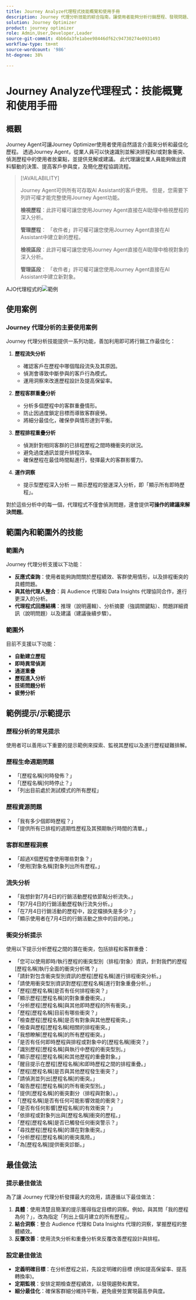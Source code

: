 ```yaml
---
title: Journey Analyze代理程式技能概覽和使用手冊
description: Journey 代理分析技能的綜合指南，讓使用者能夠分析行銷歷程、發現問題、發掘洞察及最佳化客戶參與。
solution: Journey Optimizer
product: journey optimizer
role: Admin,User,Developer,Leader
source-git-commit: 4bb6da3fe1abee98446df62c94730274e0931493
workflow-type: tm+mt
source-wordcount: '986'
ht-degree: 38%

---
```



# Journey Analyze代理程式：技能概覽和使用手冊

## 概觀

Journey Agent可讓Journey Optimizer使用者使用自然語言介面來分析和最佳化歷程。 透過Journey Agent，從業人員可以快速識別並解決排程和/或對象衝突、偵測歷程中的使用者放棄點，並提供見解或建議。 此代理讓從業人員能夠做出資料驅動的決策、提高客戶參與度，及簡化歷程協調流程。

>[!AVAILABILITY]
>
>Journey Agent可供所有可存取AI Assistant的客戶使用。 但是，您需要下列許可權才能完整使用Journey Agent功能。
>
>**檢視歷程**：此許可權可讓您使用Journey Agent直接在AI助理中檢視歷程的深入分析。
>
>**管理歷程**： 「收件者」許可權可讓您使用Journey Agent直接在AI Assistant中建立新的歷程。
>
>**檢視區段**：此許可權可讓您使用Journey Agent直接在AI助理中檢視對象的深入分析。
>
>**管理區段**： 「收件者」許可權可讓您使用Journey Agent直接在AI Assistant中建立新對象。

AJO代理程式的![範例](./images/ajo-agent/ajo-agent-sample.png)

## 使用案例

### Journey 代理分析的主要使用案例

Journey 代理分析技能提供一系列功能，善加利用即可將行銷工作最佳化：

1. **歷程流失分析**

   - 確認客戶在歷程中哪個階段流失及其原因。
   - 偵測會導致中斷參與的客戶行為模式。
   - 運用洞察來改進歷程設計及提高保留率。

1. **歷程客群重疊分析**

   - 分析多個歷程中的客群重疊情形。
   - 防止因過度鎖定目標而導致客群疲勞。
   - 將細分最佳化，確保參與情形達到平衡。

1. **歷程排程重疊分析**

   - 偵測針對相同客群的已排程歷程之間時機衝突的狀況。
   - 避免過度通訊並提升排程效率。
   - 確保歷程在最佳時間點進行，發揮最大的客群影響力。

1. **運作洞察**

   - 提示型歷程深入分析 — 顯示歷程的營運深入分析，即「顯示所有即時歷程」。

對於這些分析中的每一個，代理程式不僅會偵測問題，還會提供&#x200B;**可操作的建議來解決問題**。


## 範圍內和範圍外的技能

### **範圍內**

Journey 代理分析支援以下功能：

- **反應式查詢**：使用者能夠詢問關於歷程績效、客群使用情形，以及排程衝突的具體問題。
- **與其他代理人整合**：與 Audience 代理和 Data Insights 代理協同合作，進行更深入的分析。
- **代理程式回應結構**：推理（說明邏輯）、分析摘要（強調關鍵點）、問題詳細資訊（說明問題）以及建議（建議後續步驟）。

### **範圍外**

目前不支援以下功能：

- **自動建立歷程**
- **即時異常偵測**
- **通道重疊**
- **歷程進入分析**
- **技術問題分析**
- **疲勞分析**

## 範例提示/示範提示

### 歷程分析的常見提示

使用者可以善用以下重要的提示範例來探索、監視其歷程以及進行歷程疑難排解。

### 歷程生命週期問題

- 「[歷程名稱]何時發佈？」
- 「[歷程名稱]何時停止？」
- 「列出目前處於測試模式的所有歷程」

### 歷程資源問題

- 「我有多少個即時歷程？」
- 「提供所有已排程的週期性歷程及其預期執行時間的清單。」

### 客群和歷程洞察

- 「超過X個歷程會使用哪些對象？」
- 「使用[對象名稱]對象列出所有歷程。」

### 流失分析

- 「我想針對7月4日的行銷活動歷程依節點分析流失。」
- 「對7月4日的行銷活動歷程執行流失分析。」
- 「在7月4日行銷活動的歷程中，設定檔損失是多少？」
- 「顯示使用者在7月4日的行銷活動之旅中的目的地。」

### 衝突分析提示

使用以下提示分析歷程之間的潛在衝突，包括排程和客群重疊：

- 「您可以使用即時/執行歷程的衝突型別（排程/對象）資訊，針對我們的歷程[歷程名稱]執行全面的衝突分析嗎？」
- 「請針對包含衝突型別資訊的歷程[歷程名稱]進行排程衝突分析。」
- 「請使用衝突型別資訊對歷程[歷程名稱]進行對象重疊分析。」
- 「歷程[歷程名稱]是否有任何排程衝突？」
- 「顯示歷程[歷程名稱]的對象重疊衝突。」
- 「分析歷程[歷程名稱]與其他即時歷程的所有衝突。」
- 「歷程[歷程名稱]目前有哪些衝突？」
- 「檢查歷程[歷程名稱]是否有對象與其他歷程衝突。」
- 「檢查與歷程[歷程名稱]相關的排程衝突。」
- 「我想瞭解[歷程名稱]的所有歷程衝突。」
- 「是否有任何即時歷程與排程或對象中的[歷程名稱]衝突？」
- 「識別歷程[歷程名稱]與執行中歷程的衝突型別。」
- 「顯示歷程[歷程名稱]和其他歷程的重疊對象。」
- 「醒目提示在歷程[歷程名稱]和即時歷程之間的排程重疊。」
- 「歷程[歷程名稱]是否與其他歷程發生衝突？」
- 「請偵測並列出[歷程名稱]的衝突。」
- 「報告歷程[歷程名稱]的所有衝突型別。」
- 「提供[歷程名稱]的衝突劃分（排程與對象）。」
- 「[歷程名稱]是否有任何可能影響效能的衝突？」
- 「是否有任何影響[歷程名稱]的有效衝突？」
- 「依排程或對象列出與[歷程名稱]衝突的歷程。」
- 「歷程[歷程名稱]是否已觸發任何衝突警示？」
- 「尋找歷程[歷程名稱]的潛在對象衝突。」
- 「分析歷程[歷程名稱]的衝突風險。」
- 「為[歷程名稱]提供衝突診斷。」

## 最佳做法

### 提示最佳做法

為了讓 Journey 代理分析發揮最大的效用，請遵循以下最佳做法：

1. **具體**：使用清楚且簡潔的提示獲得指定目標的洞察。例如，與其問「我的歷程為何？」，改為指定「列出上個月建立的所有歷程」。
1. **結合洞察**：整合 Audience 代理和 Data Insights 代理的洞察，掌握歷程的整體績效。
1. **反覆改善**：使用流失分析和重疊分析來反覆改善歷程設計與排程。

### 設定最佳做法

- **定義明確目標**：在分析歷程之前，先設定明確的目標 (例如提高保留率、提高轉換率)。
- **定期監視**：安排定期檢查歷程績效，以發現趨勢和異常。
- **細分最佳化**：確保客群細分維持平衡，避免疲勞並實現最高參與度。

